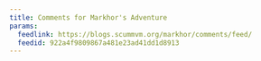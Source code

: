 ```yaml
---
title: Comments for Markhor's Adventure
params:
  feedlink: https://blogs.scummvm.org/markhor/comments/feed/
  feedid: 922a4f9809867a481e23ad41dd1d8913
---
```


